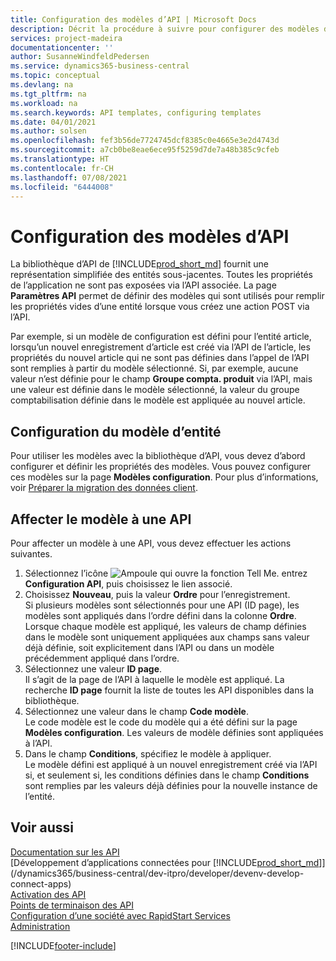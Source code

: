```yaml
---
title: Configuration des modèles d’API | Microsoft Docs
description: Décrit la procédure à suivre pour configurer des modèles d’API pour Dynamics 365 Business Central.
services: project-madeira
documentationcenter: ''
author: SusanneWindfeldPedersen
ms.service: dynamics365-business-central
ms.topic: conceptual
ms.devlang: na
ms.tgt_pltfrm: na
ms.workload: na
ms.search.keywords: API templates, configuring templates
ms.date: 04/01/2021
ms.author: solsen
ms.openlocfilehash: fef3b56de7724745dcf8385c0e4665e3e2d4743d
ms.sourcegitcommit: a7cb0be8eae6ece95f5259d7de7a48b385c9cfeb
ms.translationtype: HT
ms.contentlocale: fr-CH
ms.lasthandoff: 07/08/2021
ms.locfileid: "6444008"
---
```

# <a name="configuring-api-templates"></a>Configuration des modèles d’API
La bibliothèque d’API de [!INCLUDE[prod_short_md](includes/prod_short.md)] fournit une représentation simplifiée des entités sous-jacentes. Toutes les propriétés de l’application ne sont pas exposées via l’API associée. La page **Paramètres API** permet de définir des modèles qui sont utilisés pour remplir les propriétés vides d’une entité lorsque vous créez une action POST via l’API. 

Par exemple, si un modèle de configuration est défini pour l’entité article, lorsqu’un nouvel enregistrement d’article est créé via l’API de l’article, les propriétés du nouvel article qui ne sont pas définies dans l’appel de l’API sont remplies à partir du modèle sélectionné. Si, par exemple, aucune valeur n’est définie pour le champ **Groupe compta. produit** via l’API, mais une valeur est définie dans le modèle sélectionné, la valeur du groupe comptabilisation définie dans le modèle est appliquée au nouvel article. 

## <a name="setting-up-the-entity-template"></a>Configuration du modèle d’entité
Pour utiliser les modèles avec la bibliothèque d’API, vous devez d’abord configurer et définir les propriétés des modèles. Vous pouvez configurer ces modèles sur la page **Modèles configuration**. Pour plus d’informations, voir [Préparer la migration des données client](admin-use-templates-to-prepare-customer-data-for-migration.md). 

## <a name="assign-the-template-to-an-api"></a>Affecter le modèle à une API

Pour affecter un modèle à une API, vous devez effectuer les actions suivantes.

1. Sélectionnez l’icône ![Ampoule qui ouvre la fonction Tell Me.](media/ui-search/search_small.png "Dites-moi ce que vous voulez faire") entrez **Configuration API**, puis choisissez le lien associé.
2. Choisissez **Nouveau**, puis la valeur **Ordre** pour l’enregistrement.  
Si plusieurs modèles sont sélectionnés pour une API (ID page), les modèles sont appliqués dans l’ordre défini dans la colonne **Ordre**.   
Lorsque chaque modèle est appliqué, les valeurs de champ définies dans le modèle sont uniquement appliquées aux champs sans valeur déjà définie, soit explicitement dans l’API ou dans un modèle précédemment appliqué dans l’ordre. 
3. Sélectionnez une valeur **ID page**.  
Il s’agit de la page de l’API à laquelle le modèle est appliqué. La recherche **ID page** fournit la liste de toutes les API disponibles dans la bibliothèque.
4. Sélectionnez une valeur dans le champ **Code modèle**.  
Le code modèle est le code du modèle qui a été défini sur la page **Modèles configuration**. Les valeurs de modèle définies sont appliquées à l’API. 
5. Dans le champ **Conditions**, spécifiez le modèle à appliquer.  
Le modèle défini est appliqué à un nouvel enregistrement créé via l’API si, et seulement si, les conditions définies dans le champ **Conditions** sont remplies par les valeurs déjà définies pour la nouvelle instance de l’entité.

## <a name="see-also"></a>Voir aussi
[Documentation sur les API](/dynamics-nav/fin-graph)  
[Développement d’applications connectées pour [!INCLUDE[prod_short_md](includes/prod_short.md)]](/dynamics365/business-central/dev-itpro/developer/devenv-develop-connect-apps)  
[Activation des API](/dynamics-nav/enabling-apis-for-dynamics-nav)  
[Points de terminaison des API](/dynamics-nav/endpoints-apis-for-dynamics)  
[Configuration d’une société avec RapidStart Services](admin-set-up-a-company-with-rapidstart.md)  
[Administration](admin-setup-and-administration.md)

[!INCLUDE[footer-include](includes/footer-banner.md)]
